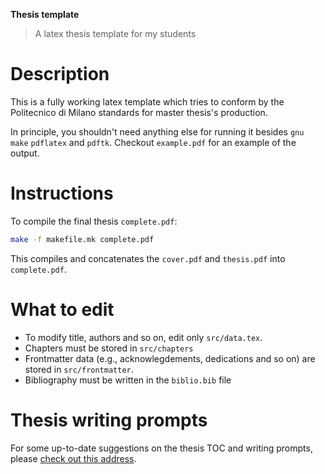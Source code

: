 **Thesis template**

> A latex thesis template for my students

# Description

This is a fully working latex template which tries to conform by the Politecnico
di Milano standards for master thesis's production.

In principle, you shouldn't need anything else for running it besides `gnu make`
`pdflatex` and `pdftk`. Checkout `example.pdf` for an example of the output.

# Instructions

To compile the final thesis `complete.pdf`:

```sh
make -f makefile.mk complete.pdf
```

This compiles and concatenates the `cover.pdf` and `thesis.pdf` into
`complete.pdf`.

# What to edit

- To modify title, authors and so on, edit only `src/data.tex`.
- Chapters must be stored in `src/chapters`
- Frontmatter data (e.g., acknowlegdements, dedications and so on) are stored in
  `src/frontmatter`.
- Bibliography must be written in the `biblio.bib` file

# Thesis writing prompts

For some up-to-date suggestions on the thesis TOC and writing prompts, please
[check out this address](https://www.notion.so/Thesis-writing-prompts-445476388185454ba03440220fa00a64).

